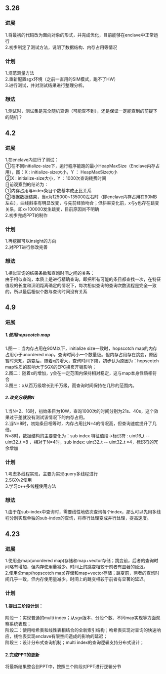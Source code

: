 ## 3.26
### 进展
1.将最初的代码改为面向对象的形式，并完成优化，目前能够在enclave中正常运行  
2.初步制定了测试方法，说明了数据结构、内存占用等情况  
### 计划
1.规范测量方法  
2.重新配置sgx环境（之前一直用的SIM模式，跑不了HW）  
3.进行测试，并对测试结果进行整理分析。
### 想法
1.测试时，测试集是完全随机查询（可能查不到），还是保证一定能查到的前提下的随机？

## 4.2
### 进展
1.在enclave内进行了测试：  
    ①在不同initialize-size下，运行程序能跑的最小HeapMaxSize（Enclave内存占用），图：X : initialize-size大小，Y ： HeapMaxSize大小  
    ②X : initialize-size大小，Y ：1000次查询耗费时间  
    目前观察到的结论为：  
    ①内存占用与index条目个数基本成正比关系  
    ②根据数据结果，当x为125000~135000左右时（即enclave内存占用在90MB左右），曲线斜率有明显改变，与先前经验吻合；但斜率变化前，x与y也存在跳变关系，即x=100000发生跳变，目前原因尚不明确  
2.初步完成PPT的制作
### 计划
1.再挖掘可以insight的方向  
2.对PPT进行修改完善  
### 想法  
1.相似查询的结果条数和查询时间之间的关系：  
    由于相似查询，本质上是进行精确查询，即把所有可能的条目都查找一次，在特征值段的长度和汉明距离确定的情况下，每次相似查询的查询次数流程是完全一致的，所以最后相似个数与查询时间没有关系

## 4.9
### 进展
##### 1.使用hopscotch map
1.图一：当内存占用在90M以下，initialize size一致时，hopscotch map的内存占用小于unordered map，查询时间小一个数量级。但内存占用存在跳变，原因暂时未知。跳变后，随着x的增大，查询时间下降，初步认为原因为：hopscotch map性质的影响大于SGX的EPC换页开销影响；  
2.图二：随着x的增加，y会在一定范围内保持相对稳定，这与map本身性质相符合  
3.图三：x从百万级增长到千万级，而查询时间保持在几秒的范围内。  
##### 2.改变分段数N
1.当N=2、16时，初始条目为10W，查询1000次的时间分别为21s、40s，这个效果过于差就没有测试该情况下的内存占用。  
2.当N=8时，初始条目相等时，内存占用比N=4的情况高，但查询速度提升了几倍。  
N=8时，数据结构的主要变化为：sub index 特征值段->标识符 : uint16_t -- uint32_t *8 ，相对于N=4时，sub index: uint32_t -- uint32_t *4，标识符的冗余增加
### 计划
1.考虑多线程实现，主要为实现query多线程进行  
2.SGXv2使用  
3.学习c++多线程使用方法
### 想法
1.由于在sub-index中查询时，需要线性地依次查询每个index，那么可以先用多线程分别实现单独的sub-index的查询，将串行处理变成并行处理，提高速度。

## 4.23  
### 进展 
1.使用全map(unordered map)存储和map+vector存储；跳变前，后者的查询时间略有增加，但内存使用量减少。时间上的跳变相较于前者有显著的延迟。  
2.使用全map(hopscotch map)存储和map+vector存储；跳变前，两者的查询时间几乎一致，但内存使用量减少。时间上的跳变相较于前者有显著的延迟。  
### 计划  
#### 1.提出三阶段计划：  
阶段一：实现普通的multi index；从sgx版本、分段个数、不同map实现等方面观察系统表现；  
阶段二：使用哈希表和线性表相结合的全新索引结构；哈希表实现对查询的快速响应，线性表实现enclave有限空间造成的影响的延迟；  
阶段三：设计分布式查询机制；multi index的查询逻辑支持分布式设计；  
#### 2.完成PPT的更新  
将最新结果整合到PPT中，按照三个阶段对PPT进行逻辑分节